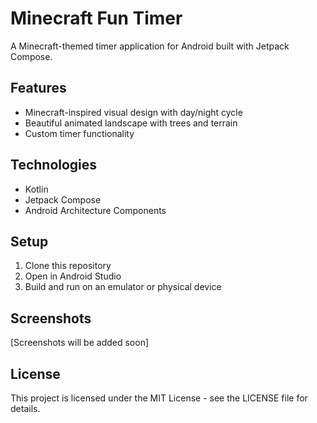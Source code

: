 # Minecraft Fun Timer

A Minecraft-themed timer application for Android built with Jetpack Compose.

## Features

- Minecraft-inspired visual design with day/night cycle
- Beautiful animated landscape with trees and terrain
- Custom timer functionality

## Technologies

- Kotlin
- Jetpack Compose
- Android Architecture Components

## Setup

1. Clone this repository
2. Open in Android Studio
3. Build and run on an emulator or physical device

## Screenshots

[Screenshots will be added soon]

## License

This project is licensed under the MIT License - see the LICENSE file for details.
